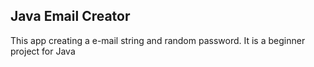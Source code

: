 ## Java Email Creator

This app creating a e-mail string and random password. It is a beginner project for Java

